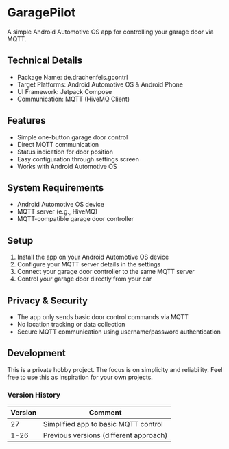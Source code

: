 # GaragePilot

A simple Android Automotive OS app for controlling your garage door via MQTT.

## Technical Details
- Package Name: de.drachenfels.gcontrl
- Target Platforms: Android Automotive OS & Android Phone
- UI Framework: Jetpack Compose
- Communication: MQTT (HiveMQ Client)

## Features

- Simple one-button garage door control
- Direct MQTT communication
- Status indication for door position
- Easy configuration through settings screen
- Works with Android Automotive OS

## System Requirements

- Android Automotive OS device
- MQTT server (e.g., HiveMQ)
- MQTT-compatible garage door controller

## Setup

1. Install the app on your Android Automotive OS device
2. Configure your MQTT server details in the settings
3. Connect your garage door controller to the same MQTT server
4. Control your garage door directly from your car

## Privacy & Security

- The app only sends basic door control commands via MQTT
- No location tracking or data collection
- Secure MQTT communication using username/password authentication

## Development

This is a private hobby project. The focus is on simplicity and reliability.
Feel free to use this as inspiration for your own projects.

### Version History
| Version | Comment |
| --- | --- |
| 27 | Simplified app to basic MQTT control |
| 1-26 | Previous versions (different approach) |